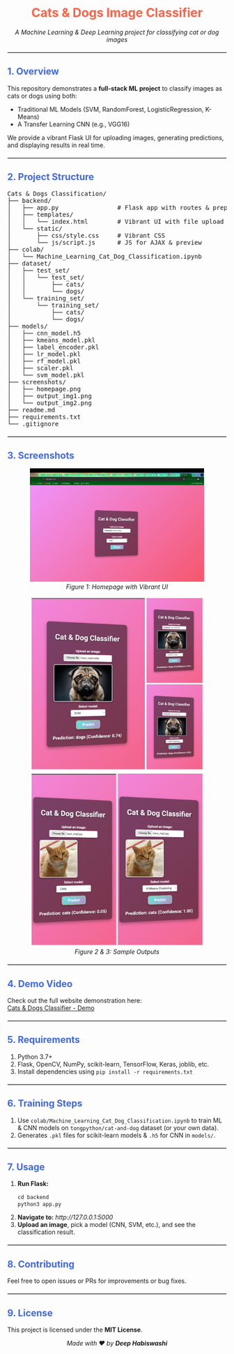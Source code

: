 <h1 style="text-align:center; color:#FF6347;">Cats &amp; Dogs Image Classifier</h1>

<p style="text-align:center;">
  <em>A Machine Learning &amp; Deep Learning project for classifying cat or dog images</em>
</p>

<hr style="border:1px solid #ccc; margin:20px 0;" />

<h2 style="color:#4169E1;">1. Overview</h2>

<p>
This repository demonstrates a <strong>full-stack ML project</strong> to classify images as cats or dogs using both:
</p>
<ul>
  <li>Traditional ML Models (SVM, RandomForest, LogisticRegression, K-Means)</li>
  <li>A Transfer Learning CNN (e.g., VGG16)</li>
</ul>
<p>
We provide a vibrant Flask UI for uploading images, generating predictions, and displaying results in real time.
</p>

<hr style="border:1px solid #ccc; margin:20px 0;" />

<h2 style="color:#4169E1;">2. Project Structure</h2>

<pre>
Cats & Dogs Classification/
├── backend/
│   ├── app.py                # Flask app with routes & preprocessing
│   ├── templates/
│   │   └── index.html        # Vibrant UI with file upload & preview
│   └── static/
│       ├── css/style.css     # Vibrant CSS
│       └── js/script.js      # JS for AJAX & preview
├── colab/
│   └── Machine_Learning_Cat_Dog_Classification.ipynb
├── dataset/
│   ├── test_set/
│   │   └── test_set/
│   │       ├── cats/
│   │       └── dogs/
│   └── training_set/
│       └── training_set/
│           ├── cats/
│           └── dogs/
├── models/
│   ├── cnn_model.h5
│   ├── kmeans_model.pkl
│   ├── label_encoder.pkl
│   ├── lr_model.pkl
│   ├── rf_model.pkl
│   ├── scaler.pkl
│   └── svm_model.pkl
├── screenshots/
│   ├── homepage.png
│   ├── output_img1.png
│   └── output_img2.png
├── readme.md
├── requirements.txt
└── .gitignore
</pre>

<hr style="border:1px solid #ccc; margin:20px 0;" />

<h2 style="color:#4169E1;">3. Screenshots</h2>

<p style="text-align:center;">
  <img src="screenshots/homepage.png" alt="Homepage" width="400" /><br/>
  <em>Figure 1: Homepage with Vibrant UI</em>
</p>

<p style="text-align:center;">
  <img src="screenshots/results-img1.png" alt="Output 1" width="400" />
  <img src="screenshots/results_img2.png" alt="Output 2" width="400" /><br/>
  <em>Figure 2 &amp; 3: Sample Outputs</em>
</p>

<hr style="border:1px solid #ccc; margin:20px 0;" />

<h2 style="color:#4169E1;">4. Demo Video</h2>
<p>
Check out the full website demonstration here:<br/>
<a href="https://youtu.be/x_x06ELUlO0?si=L74MMuVkQNA6Ol-S" target="_blank">Cats &amp; Dogs Classifier - Demo</a>
</p>

<hr style="border:1px solid #ccc; margin:20px 0;" />

<h2 style="color:#4169E1;">5. Requirements</h2>
<ol>
  <li>Python 3.7+</li>
  <li>Flask, OpenCV, NumPy, scikit-learn, TensorFlow, Keras, joblib, etc.</li>
  <li>Install dependencies using <code>pip install -r requirements.txt</code></li>
</ol>

<hr style="border:1px solid #ccc; margin:20px 0;" />

<h2 style="color:#4169E1;">6. Training Steps</h2>
<ol>
  <li>Use <code>colab/Machine_Learning_Cat_Dog_Classification.ipynb</code> to train ML &amp; CNN models on <code>tongpython/cat-and-dog</code> dataset (or your own data).</li>
  <li>Generates <code>.pkl</code> files for scikit-learn models &amp; <code>.h5</code> for CNN in <code>models/</code>.</li>
</ol>

<hr style="border:1px solid #ccc; margin:20px 0;" />

<h2 style="color:#4169E1;">7. Usage</h2>
<ol>
  <li><strong>Run Flask:</strong>
    <pre><code>cd backend
python3 app.py
</code></pre>
  </li>
  <li><strong>Navigate to:</strong> <em>http://127.0.0.1:5000</em></li>
  <li><strong>Upload an image</strong>, pick a model (CNN, SVM, etc.), and see the classification result.</li>
</ol>

<hr style="border:1px solid #ccc; margin:20px 0;" />

<h2 style="color:#4169E1;">8. Contributing</h2>
<p>
Feel free to open issues or PRs for improvements or bug fixes.
</p>

<hr style="border:1px solid #ccc; margin:20px 0;" />

<h2 style="color:#4169E1;">9. License</h2>
<p>
This project is licensed under the <strong>MIT License</strong>.
</p>

<p style="text-align:center;">
  <em>Made with ❤️ by <strong>Deep Habiswashi</strong></em>
</p>
